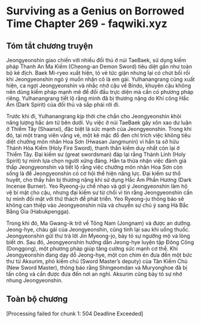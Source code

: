 # Surviving as a Genius on Borrowed Time Chapter 269 - faqwiki.xyz

## Tóm tắt chương truyện

Jeongyeonshin giao chiến với nhiều đối thủ ở núi TaeBaek, sử dụng kiếm pháp Thanh An Ma Kiếm (Cheong-an Demon Sword) tiêu diệt gần như toàn bộ kẻ địch. Baek Mi-ryeo xuất hiện, tỏ vẻ tức giận nhưng lại có chút bối rối khi Jeongyeonshin ngỏ ý muốn nhận cô là em gái. Yulhanangrang cũng xuất hiện, ca ngợi Jeongyeonshin và nhắc nhở cậu về Bindo, khuyên cậu không nên dùng kiếm pháp mạnh mẽ để đối đầu trực diện mà cần có phương pháp riêng. Yulhanangrang tiết lộ rằng mình đã bị thương nặng do Khí công Hắc Ám (Dark Spirit) của đối thủ và sắp phải rời đi.

Trước khi đi, Yulhanangrang kịp thời che chắn cho Jeongyeonshin khỏi năng lượng hắc ám từ bên dưới. Vụ việc ở núi TaeBaek gây xôn xao dư luận ở Thiểm Tây (Shaanxi), đặc biệt là sức mạnh của Jeongyeonshin. Trong khi đó, tại một trang viên vắng vẻ, một kẻ mặc đồ đen chỉ trích việc không tiêu diệt chưởng môn nhân Hoa Sơn (Hwasan Jangmunin) vì hắn ta sở hữu Thánh Hỏa Kiếm (Holy Fire Sword), thanh thần kiếm duy nhất còn lại ở Thiểm Tây. Đại kiếm sư (great swordsman) đáp lại rằng Thánh Linh (Holy Spirit) tự mình lựa chọn người xứng đáng. Hắn ta thừa nhận việc đánh giá thấp Jeongyeonshin và tiết lộ rằng việc chưởng môn nhân Hoa Sơn còn sống là để Jeongyeonshin có cơ hội thể hiện năng lực. Đại kiếm sư thổ huyết, cho thấy hắn bị thương nặng khi sử dụng Hắc Ám Phần Hương (Dark Incense Burner). Yeo Ryeong-ju chế nhạo và gợi ý Jeongyeonshin làm hộ vệ bí mật cho cậu, nhưng đại kiếm sư từ chối vì tin rằng Jeongyeonshin cần tự mình đối mặt với thử thách để phát triển. Yeo Ryeong-ju thông báo sẽ không can thiệp vào Jeongyeonshin nữa và chuyển sự chú ý sang Hà Bắc Bằng Gia (Habukpengga).

Trong khi đó, Ma Gwang-ik trở về Tông Nam (Jongnam) và được an dưỡng. Jeong-hye, cháu gái của Jeongyeonshin, cũng tỉnh lại sau khi uống thuốc. Jeongyeonshin gửi thư trả lời Jin Myeong-jo, bày tỏ sự ngưỡng mộ và lòng biết ơn. Sau đó, Jeongyeonshin hướng dẫn Jeong-hye luyện tập Đông Công (Donggong), một phương pháp giúp tăng cường sức mạnh cơ thể. Khi Jeongyeonshin đang dạy dỗ Jeong-hye, một con chim én đưa đến một bức thư từ Aksurim, phó kiếm chủ (Sword Master’s deputy) của Tân Kiếm Chủ (New Sword Master), thông báo rằng Shingeomdan và Muryonghoe đã bị tấn công và cần được đưa đến nơi an nghỉ. Aksurim cũng bày tỏ sự nhớ nhung Jeongyeonshin.

## Toàn bộ chương

[Processing failed for chunk 1: 504 Deadline Exceeded]